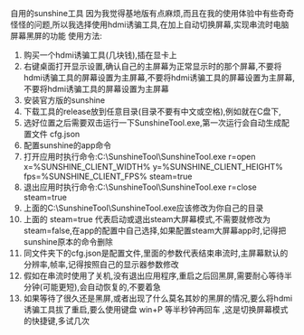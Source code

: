 自用的sunshine工具
因为我觉得基地版有点麻烦,而且在我的使用体验中有些奇奇怪怪的问题,所以我选择使用hdmi诱骗工具,在加上自动切换屏幕,实现串流时电脑屏幕黑屏的功能
使用方法:
1. 购买一个hdmi诱骗工具(几块钱),插在显卡上
2. 右键桌面打开显示设置,确认自己的主屏幕为正常显示时的那个屏幕,不要将hdmi诱骗工具的屏幕设置为主屏幕,不要将hdmi诱骗工具的屏幕设置为主屏幕,不要将hdmi诱骗工具的屏幕设置为主屏幕
3. 安装官方版的sunshine
4. 下载工具的release放到任意目录(目录不要有中文或空格),例如就在C盘下,
5. 选好位置之后需要双击运行一下SunshineTool.exe,第一次运行会自动生成配置文件 cfg.json
6. 配置sunshine的app命令
7. 打开应用时执行命令:C:\SunshineTool\SunshineTool.exe r=open x=%SUNSHINE_CLIENT_WIDTH% y=%SUNSHINE_CLIENT_HEIGHT% fps=%SUNSHINE_CLIENT_FPS% steam=true
8. 退出应用时执行命令:C:\SunshineTool\SunshineTool.exe r=close steam=true
9. 上面的C:\SunshineTool\SunshineTool.exe应该修改为你自己的目录
10. 上面的 steam=true 代表启动或退出steam大屏幕模式,不需要就修改为 steam=false,在app的配置中自己选择,如果配置steam大屏幕app时,记得把sunshine原本的命令删除
11. 同文件夹下的cfg.json是配置文件,里面的参数代表结束串流时,主屏幕默认的分辨率,帧率,记得按照自己的显示器参数修改
12. 假如在串流时使用了关机,没有退出应用程序,重启之后回黑屏,需要耐心等待半分钟(可能更短),会自动恢复的,不要着急
13. 如果等待了很久还是黑屏,或者出现了什么莫名其妙的黑屏的情况,要么将hdmi诱骗工具拔了重启,要么使用键盘 win+P 等半秒钟再回车 ,这是切换屏幕模式的快捷键,多试几次
